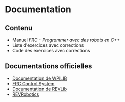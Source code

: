 # Documentation
## Contenu
- Manuel *FRC - Programmer avec des robots en C++*
- Liste d'exercices avec corrections
- Code des exercices avec corrections

## Documentations officielles
- [Documentation de WPILIB](https://github.wpilib.org/allwpilib/docs/release/cpp/index.html)
- [FRC Control System](https://docs.wpilib.org/en/stable/index.html)
- [Documentation de REVLib](https://codedocs.revrobotics.com/cpp/)
- [REVRobotics](https://docs.revrobotics.com/docs)